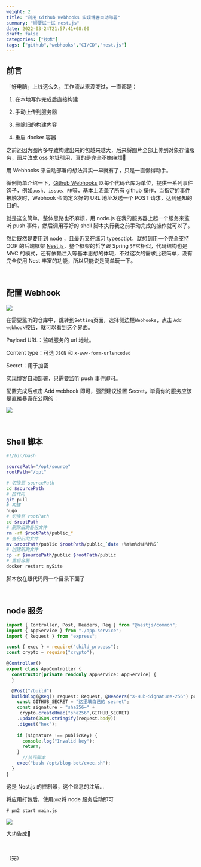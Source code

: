 ```yaml
---
weight: 2
title: "利用 Github Webhooks 实现博客自动部署"
summary: "顺便试一试 nest.js"
date: 2022-03-24T21:57:41+08:00
draft: false
categories: ["技术"]
tags: ["github","webhooks","CI/CD","nest.js"]
---
```


## 前言

「好电脑」上线这么久，工作流从来没变过，一直都是：

1. 在本地写作完成后直接构建

2. 手动上传到服务器
3. 删除旧的构建内容

4. 重启 docker 容器

之前还因为图片多导致构建出来的包越来越大，后来将图片全部上传到对象存储服务，图片改成 oss 地址引用，真的是完全不嫌麻烦:rofl:

用 Webhooks 来自动部署的想法其实一早就有了，只是一直懒得动手。

循例简单介绍一下，[Github Webhooks](https://docs.github.com/cn/developers/webhooks-and-events/webhooks/about-webhooks) 以每个代码仓库为单位，提供一系列事件钩子，例如`push`、`issue`、`PR`等，基本上涵盖了所有 github 操作，当指定的事件被触发时，Webhook 会向定义好的 URL 地址发送一个 POST 请求，达到通知的目的。

就是这么简单，整体思路也不麻烦，用 node.js 在我的服务器上起一个服务来监听 push 事件，然后调用写好的 shell 脚本执行我之前手动完成的操作就可以了。

然后既然是要用到 node ，且最近又在练习 typesctipt，就想到用一个完全支持 OOP 的后端框架 [Nest.js](https://docs.nestjs.cn/8/introduction)，整个框架的哲学跟 Spring 非常相似，代码结构也是 MVC 的模式，还有依赖注入等基本思想的体现，不过这次的需求比较简单，没有完全使用 Nest 丰富的功能，所以只能说是简单玩一下。

&nbsp;

## 配置 Webhook

![](https://wumanhoblogimg.obs.cn-south-1.myhuaweicloud.com/images/webhooks/hookseting.png)

在需要监听的仓库中，跳转到`Setting`页面，选择侧边栏`Webhooks`，点击 `Add webhook`按钮，就可以看到这个界面。

Payload URL：监听服务的 url 地址。

Content type：可选 `JSON` 和 `x-www-form-urlencoded`

Secret：用于加密

实现博客自动部署，只需要监听 push 事件即可。

配置完成后点击 Add webhook 即可，强烈建议设置 Secret，毕竟你的服务应该是直接暴露在公网的：

![](https://wumanhoblogimg.obs.cn-south-1.myhuaweicloud.com/images/webhooks/setting1.png)

&nbsp;

## Shell 脚本

```bash
#!/bin/bash

sourcePath="/opt/source"
rootPath="/opt"

# 切换至 sourcePath
cd $sourcePath
# 拉代码
git pull
# 构建
hugo
# 切换至 rootPath
cd $rootPath
# 删除旧的备份文件
rm -rf $rootPath/public_*
# 备份旧的文件
mv $rootPath/public $rootPath/public_`date +%Y%m%d%H%M%S`
# 创建新的文件
cp -r $sourcePath/public $rootPath/public
# 重启容器
docker restart mySite
```

脚本放在跟代码同一个目录下面了

&nbsp;

## node 服务

```typescript
import { Controller, Post, Headers, Req } from "@nestjs/common";
import { AppService } from "./app.service";
import { Request } from "express";

const { exec } = require("child_process");
const crypto = require("crypto");

@Controller()
export class AppController {
  constructor(private readonly appService: AppService) {
  }

  @Post("/build")
  buildBlog(@Req() request: Request, @Headers("X-Hub-Signature-256") publicKey: string): void {
    const GITHUB_SECRET = "这里填自己的 secret";
    const signature = "sha256=" + 
     crypto.createHmac("sha256",GITHUB_SECRET)
    .update(JSON.stringify(request.body))
    .digest("hex");
      
    if (signature !== publicKey) {
      console.log("Invalid key");
      return;
    }
      //执行脚本
    exec("bash /opt/blog-bot/exec.sh");
  }
}

```

这是 Nest.js 的控制器，这个熟悉的注解...

将应用打包后，使用`pm2`将 node 服务启动即可

```code
# pm2 start main.js
```

![](https://wumanhoblogimg.obs.cn-south-1.myhuaweicloud.com/images/webhooks/serve.png)



大功告成:tada:

&nbsp;

（完）
